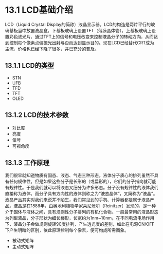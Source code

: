 # 13.1 LCD基础介绍

LCD（Liquid Crystal Display的简称）液晶显示器。LCD的构造是两片平行的玻璃基板当中放置液晶盒，下基板玻璃上设置TFT（薄膜晶体管），上基板玻璃上设置彩色滤光片，通过TFT上的信号和电压改变来控制液晶分子的转动方向，从而达到控制每个像素点偏振光出射与否而达到显示目的。现在LCD已经替代CRT成为主流，价格也已经下降了很多，并已充分的普及。
## 13.1.1 LCD的类型
* STN
* UFB
* TFD
* TFT
* OLED


## 13.1.2 LCD的技术参数
* 对比度
* 亮度
* 信号
* 可视角度

## 13.1.3 工作原理

我们很早就知道物质有固态、液态、气态三种形态。液体分子质心的排列虽然不具有任何规律性，但是如果这些分子是长形的（或扁形的），它们的分子指向就可能有规律性。于是我们就可以将液态又细分为许多形态。分子没有规律性的液体我们直接称为液体，而分子具有方向性的液体则称之为“液态晶体”，又简称为“液晶”。液晶产品其实对我们来说并不陌生，我们常见到的手机、计算器都是属于液晶产品。液晶是在1888年，由奥地利植物学家莱尼茨尔（Reinitzer）发现的，是一种介于固体与液体之间，具有规则性分子排列的有机化合物。一般最常用的液晶形态为列型液晶，分子形状为细长棒形，长宽约为1nm~10nm，在不同电流电场作用下，液晶分子会做规则旋转90度排列，产生透光度的差别，如此在电源ON/OFF下产生明暗的区别，依此原理控制每个像素，便可构成所需图象。

* 被动式矩阵
* 主动式矩阵